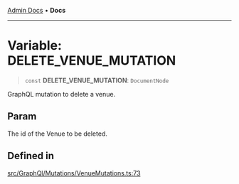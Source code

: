 [Admin Docs](/) • **Docs**

***

# Variable: DELETE\_VENUE\_MUTATION

> `const` **DELETE\_VENUE\_MUTATION**: `DocumentNode`

GraphQL mutation to delete a venue.

## Param

The id of the Venue to be deleted.

## Defined in

[src/GraphQl/Mutations/VenueMutations.ts:73](https://github.com/PalisadoesFoundation/talawa-admin/blob/main/src/GraphQl/Mutations/VenueMutations.ts#L73)
